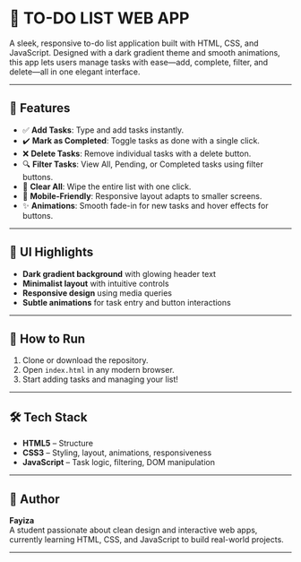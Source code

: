 # 📝 TO-DO LIST WEB APP

A sleek, responsive to-do list application built with HTML, CSS, and JavaScript. Designed with a dark gradient theme and smooth animations, this app lets users manage tasks with ease—add, complete, filter, and delete—all in one elegant interface.

---

## 🌟 Features

- ✅ **Add Tasks**: Type and add tasks instantly.
- ✔️ **Mark as Completed**: Toggle tasks as done with a single click.
- ❌ **Delete Tasks**: Remove individual tasks with a delete button.
- 🔍 **Filter Tasks**: View All, Pending, or Completed tasks using filter buttons.
- 🧹 **Clear All**: Wipe the entire list with one click.
- 📱 **Mobile-Friendly**: Responsive layout adapts to smaller screens.
- ✨ **Animations**: Smooth fade-in for new tasks and hover effects for buttons.

---

## 📸 UI Highlights

- **Dark gradient background** with glowing header text
- **Minimalist layout** with intuitive controls
- **Responsive design** using media queries
- **Subtle animations** for task entry and button interactions

---

## 🚀 How to Run

1. Clone or download the repository.
2. Open `index.html` in any modern browser.
3. Start adding tasks and managing your list!

---

## 🛠️ Tech Stack

- **HTML5** – Structure
- **CSS3** – Styling, layout, animations, responsiveness
- **JavaScript** – Task logic, filtering, DOM manipulation

---

## 🙌 Author
**Fayiza**  
A student passionate about clean design and interactive web apps, currently learning HTML, CSS, and JavaScript to build real-world projects.

---
